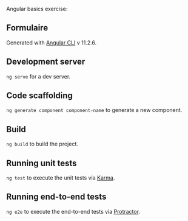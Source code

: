 Angular basics exercise:

## Formulaire

Generated with [Angular CLI](https://github.com/angular/angular-cli) v 11.2.6.

## Development server

`ng serve` for a dev server.

## Code scaffolding

`ng generate component component-name` to generate a new component.

## Build

`ng build` to build the project.

## Running unit tests

`ng test` to execute the unit tests via [Karma](https://karma-runner.github.io).

## Running end-to-end tests

`ng e2e` to execute the end-to-end tests via [Protractor](http://www.protractortest.org/).
